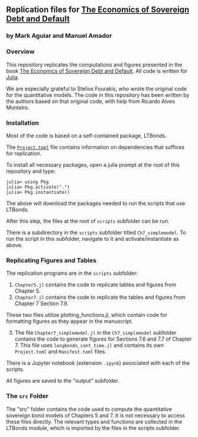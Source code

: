 
## Replication files for <ins>The Economics of Sovereign Debt and Default </ins> 

### by Mark Aguiar and Manuel Amador

### Overview
This repository replicates the computations and figures presented in the book [<ins>The Economics of Sovereign Debt and Default</ins>](https://press.princeton.edu/books/hardcover/9780691176819/the-economics-of-sovereign-debt-and-default). All code is written for [Julia](https://julialang.org/). 

We are especially grateful to Stelios Fourakis, who wrote the original code for the quantitative models. 
The code in this repository has been written by the authors based on that original code, with help from Ricardo Alves Monteiro. 


### Installation

Most of the code is based on a self-contained package, LTBonds.

The [`Project.toml`](https://pkgdocs.julialang.org/v1/toml-files/) file contains information on dependencies that suffices for replication.  

To install all necessary packages, open a julia prompt at the root of this repository and type:

    julia> using Pkg 
    julia> Pkg.activate(".")
    julia> Pkg.instantiate()

The above will download the packages needed to run the scripts that use LTBonds.  

After this step, the files at the root of `scripts` subfolder can be run. 

There is a subdirectory in the `scripts` subfolder titled `Ch7_simplemodel`. To run the script in this subfolder, navigate to it and activate/instantiate as above.  


### Replicating Figures and Tables

The replication programs are in the `scripts` subfolder:

  1.  `Chapter5.jl` contains the code to replicate tables and figures from Chapter 5.  
  2.  `Chapter7.jl` contains the code to replicate the tables and figures from Chapter 7 Section 7.9. 
   
   These two files utilize plotting_functions.jl, which contain code for formatting figures as they appear in the manuscript.
      
  3.  The file `Chapter7_simplemodel.jl` in the `Ch7_simplemodel` subfolder contains the code to generate figures for Sections 7.6 and 7.7 of Chapter 7.  This file uses `longbonds_cont_time.jl` and contains its own `Project.toml` and `Manifest.toml` files. 
   
There is a Jupyter notebook (extension `.ipynb`) associated with each of the scripts. 

All figures are saved to the "output" subfolder. 

### The `src` Folder

The "src" folder contains the code used to compute the quantitative sovereign bond models of Chapters 5 and 7.  It is not necessary to access these files directly.  The relevant types and functions are collected in the LTBonds module, which is imported by the files in the scripts subfolder.


